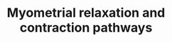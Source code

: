 ---
annotations:
- type: Pathway Ontology
  value: signaling pathway
- type: Cell Type Ontology
  value: smooth muscle cell
authors:
- Nsalomonis
- MaintBot
- Thomas
- Khanspers
- Elisa
- Mkutmon
- L Dupuis
- Eweitz
description: 'This pathway illustrates signaling networks implicated in uterine muscle
  contraction at labor and quiescence throughout gestation (pregnancy). The muscle
  of the uterus, responsible for contractile activity is the myometrium. Genes in
  this pathway are either transcribed in myometrial muscle cells or act upon the myometrium
  to regulate contraction. The left half of this pathway illustrates pathways of myometrial
  relaxation that are active throughout normal gestation. These signaling events act
  to suppress coordinated contractions to prevent the early onset of labor at term,
  largely via activation of the adenylyl-cyclase thrhough G-protein coupled receptors.
  On the right side of this pathway are signaling componets involved in the activation
  of uterine contractions at labor, in particular, activation of calcium mobilization
  via Oxytocin mediated binding to the Oxytocin G-protein coupled receptor. Additional
  genes implicated in this pathway, based on microarray expression profiling of gestation,
  term and postpartum of term mice are also included (e.g., Guca2b, Rdc1, Edg2) have
  also been included. For a detailed description of this pathway see: http://genomebiology.com/2005/6/2/R12.'
last-edited: 2021-05-16
organisms:
- Rattus norvegicus
redirect_from:
- /index.php/Pathway:WP140
- /instance/WP140
schema-jsonld:
- '@context': https://schema.org/
  '@id': https://wikipathways.github.io/pathways/WP140.html
  '@type': Dataset
  creator:
    '@type': Organization
    name: WikiPathways
  description: 'This pathway illustrates signaling networks implicated in uterine
    muscle contraction at labor and quiescence throughout gestation (pregnancy). The
    muscle of the uterus, responsible for contractile activity is the myometrium.
    Genes in this pathway are either transcribed in myometrial muscle cells or act
    upon the myometrium to regulate contraction. The left half of this pathway illustrates
    pathways of myometrial relaxation that are active throughout normal gestation.
    These signaling events act to suppress coordinated contractions to prevent the
    early onset of labor at term, largely via activation of the adenylyl-cyclase thrhough
    G-protein coupled receptors. On the right side of this pathway are signaling componets
    involved in the activation of uterine contractions at labor, in particular, activation
    of calcium mobilization via Oxytocin mediated binding to the Oxytocin G-protein
    coupled receptor. Additional genes implicated in this pathway, based on microarray
    expression profiling of gestation, term and postpartum of term mice are also included
    (e.g., Guca2b, Rdc1, Edg2) have also been included. For a detailed description
    of this pathway see: http://genomebiology.com/2005/6/2/R12.'
  keywords:
  - Ackr3
  - Nos3
  - Gng12
  - Rgs5
  - Gnb2
  - Gnb4
  - Atf2
  - Adcy8
  - Atf4
  - Arrb1
  - Gpr182
  - Nfkb1
  - 'PMID: 10377025</br>Homology Mapping from Homo sapiens to Rattus norvegicus: Original
    ID = L:2697'
  - Prkar1b
  - LOC100361457
  - GNAS
  - Adcy7
  - CALM3
  - Crh
  - Gng3
  - Rgs9
  - Plcd1
  - Grk5
  - Sfn
  - Cyclic AMP
  - ATP
  - 'PMID: 10218980</br>Homology Mapping from Homo sapiens to Rattus norvegicus: Original
    ID = L:2551'
  - Rgs17
  - ACTA2
  - '23. Romero, R., et. Al, Am. J. Obstet. Gynecol. 167, 863-872.</br>Homology Mapping
    from Homo sapiens to Rattus norvegicus: Original ID = L:3569'
  - Gabpa
  - Gnaq
  - Gngt1
  - Mylk2
  - Rgs10
  - RGS11
  - Slc8a1
  - Prkar2b
  - Igfbp1
  - Cyclic GMP
  - GUCY2E
  - Prkd1
  - Prkcd
  - YWHAZ
  - Camk2b
  - Fos
  - Prkch
  - Ramp1
  - Gja1
  - Ryr1
  - Gng2
  - Itpr3
  - CALM2
  - '23. Romero, R., et. Al, Am. J. Obstet. Gynecol. 167, 863-872.</br>Homology Mapping
    from Homo sapiens to Rattus norvegicus: Original ID = L:3553'
  - Gucy1a3
  - Lpar1
  - Plcg1
  - Dgkz
  - Maff
  - Rgs7
  - Rxfp2
  - Il1b
  - Oxt
  - Gnb3
  - Pkig
  - Prkar1a
  - Atf1
  - Gng13
  - Jun
  - Ramp3
  - 'PMID: 10218980</br>Homology Mapping from Homo sapiens to Rattus norvegicus: Original
    ID = L:2553'
  - Camk2a
  - Ywhab
  - Crcp
  - Adcy5
  - Gnb5
  - Adcy4
  - Rgs3
  - Atf5
  - Prkca
  - Crhr1
  - Rgs20
  - Fernandez-Cobo M, Stewart D, Drujan D, De Maio A.
  - Camk2d
  - Rln1
  - Prkce
  - Arrb2
  - Itpr1
  - Igfbp3
  - Rgs2
  - Creb3
  - Pkib
  - 'Echetebu CO, Ali M, Izban MG, MacKay L, Garfield RE. PMID: 10421804</br>Homology
    Mapping from Homo sapiens to Rattus norvegicus: Original ID = L:4790'
  - Ywhag
  - 'PMID: 11255234</br>Homology Mapping from Homo sapiens to Rattus norvegicus: Original
    ID = L:6667'
  - Ryr2
  - Gsto1
  - Pde4d
  - Adcy6
  - 19. Hunt, J.S. (1994) Biol. Reprod. 50, 461-466
  - Grk4
  - Pde4b
  - Grk6
  - Gng7
  - 20. Vince, G.S., et al. (1990) J. Immunol. Methods 132, 181-189.
  - Rgs1
  - 'PMID: 10377025</br>Homology Mapping from Homo sapiens to Rattus norvegicus: Original
    ID = L:5021'
  - Rgs16
  - Rxfp1
  - PRKACA
  - Rgs6
  - Plcg2
  - Gng8
  - Rgs18
  - Camk2g
  - Gng11
  - Plcb3
  - Adcy2
  - Igfbp6
  - Atp2a3
  - Prkcb
  - Guca2a
  - Gng5
  - Prkar2a
  - Myl4
  - Gabpb1l
  - Sp1
  - Ets2
  - Ramp2
  - Igfbp4
  - Il6
  - 'Rozen F, Russo C, Banville D, Zingg HH PMID: 7816817                                              quote:
    The presence of APREs in the OTR gene promoter suggests that the acute induction
    of OTR expression at the onset of parturition may be a phenomenon mechanistically
    similar to the fast induction of acute phase response genes. This notion is strengthened
    by the observation that the uterus is populated by macrophages and other specific
    lymphocytes (19,20).  Specifically, at term, nearly half of the decidual cells
    are of bone marrow origin (20).  IL-1beta released from macrophages stimulates
    the production and release of IL-6 by uterine stromal cells (21,22).  Moreover,
    IL- is a central pathophysiological mediator of infection-induced premature delivery
    (23), and preterm delivery can be prevented by an IL-1 antagonist in mice (24).  We
    speculate that under physiological as well as phathophysiological conditions,
    inflammatory cytokines are important inducers of labor and that this mechanism
    involves the cytokine-induced transcriptional activation of the OTR gene. :end
    quote'
  - Ywhah
  - Rgs4
  - Ywhaq
  - Adcy9
  - Creb1
  - Hoare S, Copland JA, Wood TG, Jeng YJ, Izban MG, Soloff MS.
  - AABR07062512.1
  - AABR07013776.1
  - Igfbp5
  - Oxtr
  - Cacnb3
  - Actc1
  - Prkcq
  - Rgs19
  - Nos1
  - Guca2b
  - Adcy3
  - Atf3
  - Adm
  - Prkacb
  - Igfbp2
  - 22. Dudley, D.Jl, et. Al. (1992) J. Clin. Endocrinol. Metab. 74, 884-889
  - Gnb1
  - Cald1
  - Prkcz
  - Rgs14
  - Pkia
  - Acta1
  - Ywhae
  - Division of Pediatric Surgery, Johns Hopkins University School of Medicine, Baltimore,
    Maryland 21205, USA.
  - Ryr3
  - Adcy1
  - Sladek SM, Westerhausen-Larson A, Roberts JM.
  - Corin
  - Cnn1
  - Actb
  - Myl2
  - Calca
  - 21. Tabibzadeh, S. (1991) Endocr. Rev, 12, 272-290.
  - Prkcg
  - Gng4
  - Atf6b
  - ADP
  - Atp2a2
  - Cnn2
  license: CC0
  name: Myometrial relaxation and contraction pathways
seo: CreativeWork
title: Myometrial relaxation and contraction pathways
wpid: WP140
---